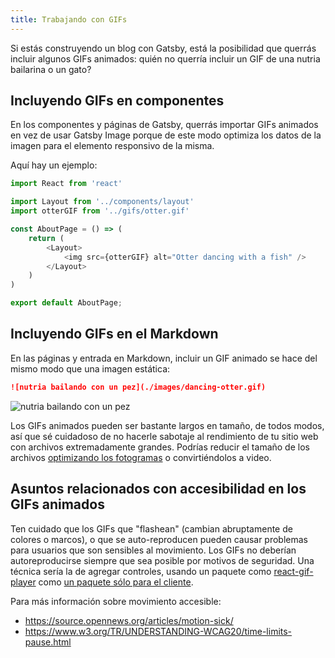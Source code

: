 ```yaml
---
title: Trabajando con GIFs
---
```


Si estás construyendo un blog con Gatsby, está la posibilidad que querrás incluir algunos GIFs animados: quién no querría incluir un GIF de una nutria bailarina o un gato?

## Incluyendo GIFs en componentes

En los componentes y páginas de Gatsby, querrás importar GIFs animados en vez de usar Gatsby Image porque de este modo optimiza los datos de la imagen para el elemento responsivo de la misma.

Aquí hay un ejemplo:

```jsx:title=pages/about.js
import React from 'react'

import Layout from '../components/layout'
import otterGIF from '../gifs/otter.gif'

const AboutPage = () => (
    return (
        <Layout>
            <img src={otterGIF} alt="Otter dancing with a fish" />
        </Layout>
    )
)

export default AboutPage;
```

## Incluyendo GIFs en el Markdown

En las páginas y entrada en Markdown, incluir un GIF animado se hace del mismo modo que una imagen estática:

```markdown
![nutria bailando con un pez](./images/dancing-otter.gif)
```

![nutria bailando con un pez](./images/dancing-otter.gif)

Los GIFs animados pueden ser bastante largos en tamaño, de todos modos, así que sé cuidadoso de no hacerle sabotaje al rendimiento de tu sitio web con archivos extremadamente grandes. Podrías reducir el tamaño de los archivos [optimizando los fotogramas](https://skylilies.livejournal.com/244378.html) o convirtiéndolos a video.

## Asuntos relacionados con accesibilidad en los GIFs animados

Ten cuidado que los GIFs que "flashean" (cambian abruptamente de colores o marcos), o que se auto-reproducen pueden causar problemas para usuarios que son sensibles al movimiento. Los GIFs no deberían autoreproducirse siempre que sea posible por motivos de seguridad. Una técnica sería la de agregar controles, usando un paquete como [react-gif-player](https://www.npmjs.com/package/react-gif-player) como [un paquete sólo para el cliente](/docs/using-client-side-only-packages/).

Para más información sobre movimiento accesible:

- https://source.opennews.org/articles/motion-sick/
- https://www.w3.org/TR/UNDERSTANDING-WCAG20/time-limits-pause.html
